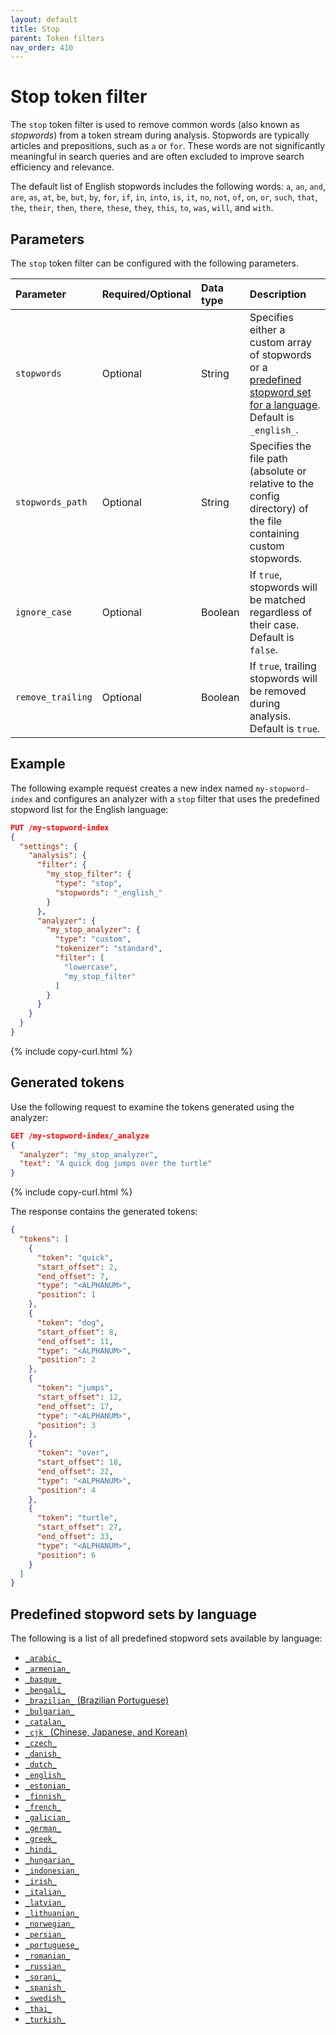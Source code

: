 ```yaml
---
layout: default
title: Stop
parent: Token filters
nav_order: 410
---
```


# Stop token filter

The `stop` token filter is used to remove common words (also known as _stopwords_) from a token stream during analysis. Stopwords are typically articles and prepositions, such as `a` or `for`. These words are not significantly meaningful in search queries and are often excluded to improve search efficiency and relevance. 

The default list of English stopwords includes the following words: `a`, `an`, `and`, `are`, `as`, `at`, `be`, `but`, `by`, `for`, `if`, `in`, `into`, `is`, `it`, `no`, `not`, `of`, `on`, `or`, `such`, `that`, `the`, `their`, `then`, `there`, `these`, `they`, `this`, `to`, `was`, `will`, and `with`. 

## Parameters

The `stop` token filter can be configured with the following parameters.

Parameter | Required/Optional | Data type | Description
:--- | :--- | :--- | :--- 
`stopwords` | Optional | String | Specifies either a custom array of stopwords or a [predefined stopword set for a language](#predefined-stopword-sets-by-language). Default is `_english_`.
`stopwords_path` | Optional | String | Specifies the file path (absolute or relative to the config directory) of the file containing custom stopwords.
`ignore_case` | Optional | Boolean | If `true`, stopwords will be matched regardless of their case. Default is `false`.
`remove_trailing` | Optional | Boolean | If `true`, trailing stopwords will be removed during analysis. Default is `true`.

## Example

The following example request creates a new index named `my-stopword-index` and configures an analyzer with a `stop` filter that uses the predefined stopword list for the English language:

```json
PUT /my-stopword-index
{
  "settings": {
    "analysis": {
      "filter": {
        "my_stop_filter": {
          "type": "stop",
          "stopwords": "_english_"
        }
      },
      "analyzer": {
        "my_stop_analyzer": {
          "type": "custom",
          "tokenizer": "standard",
          "filter": [
            "lowercase",
            "my_stop_filter"
          ]
        }
      }
    }
  }
}
```
{% include copy-curl.html %}

## Generated tokens

Use the following request to examine the tokens generated using the analyzer:

```json
GET /my-stopword-index/_analyze
{
  "analyzer": "my_stop_analyzer",
  "text": "A quick dog jumps over the turtle"
}
```
{% include copy-curl.html %}

The response contains the generated tokens:

```json
{
  "tokens": [
    {
      "token": "quick",
      "start_offset": 2,
      "end_offset": 7,
      "type": "<ALPHANUM>",
      "position": 1
    },
    {
      "token": "dog",
      "start_offset": 8,
      "end_offset": 11,
      "type": "<ALPHANUM>",
      "position": 2
    },
    {
      "token": "jumps",
      "start_offset": 12,
      "end_offset": 17,
      "type": "<ALPHANUM>",
      "position": 3
    },
    {
      "token": "over",
      "start_offset": 18,
      "end_offset": 22,
      "type": "<ALPHANUM>",
      "position": 4
    },
    {
      "token": "turtle",
      "start_offset": 27,
      "end_offset": 33,
      "type": "<ALPHANUM>",
      "position": 6
    }
  ]
}
```

## Predefined stopword sets by language

The following is a list of all predefined stopword sets available by language:

- [`_arabic_`](https://github.com/apache/lucene/blob/main/lucene/analysis/common/src/resources/org/apache/lucene/analysis/ar/stopwords.txt)
- [`_armenian_`](https://github.com/apache/lucene/blob/main/lucene/analysis/common/src/resources/org/apache/lucene/analysis/hy/stopwords.txt)
- [`_basque_`](https://github.com/apache/lucene/blob/main/lucene/analysis/common/src/resources/org/apache/lucene/analysis/eu/stopwords.txt)
- [`_bengali_`](https://github.com/apache/lucene/blob/main/lucene/analysis/common/src/resources/org/apache/lucene/analysis/bn/stopwords.txt)
- [`_brazilian_` (Brazilian Portuguese)](https://github.com/apache/lucene/blob/main/lucene/analysis/common/src/resources/org/apache/lucene/analysis/br/stopwords.txt) 
- [`_bulgarian_`](https://github.com/apache/lucene/blob/main/lucene/analysis/common/src/resources/org/apache/lucene/analysis/bg/stopwords.txt)
- [`_catalan_`](https://github.com/apache/lucene/blob/main/lucene/analysis/common/src/resources/org/apache/lucene/analysis/ca/stopwords.txt)
- [`_cjk_` (Chinese, Japanese, and Korean)](https://github.com/apache/lucene/blob/main/lucene/analysis/common/src/resources/org/apache/lucene/analysis/cjk/stopwords.txt)
- [`_czech_`](https://github.com/apache/lucene/blob/main/lucene/analysis/common/src/resources/org/apache/lucene/analysis/cz/stopwords.txt)
- [`_danish_`](https://github.com/apache/lucene/blob/main/lucene/analysis/common/src/resources/org/apache/lucene/analysis/snowball/danish_stop.txt)
- [`_dutch_`](https://github.com/apache/lucene/blob/main/lucene/analysis/common/src/resources/org/apache/lucene/analysis/snowball/dutch_stop.txt)
- [`_english_`](https://github.com/apache/lucene/blob/main/lucene/analysis/common/src/java/org/apache/lucene/analysis/en/EnglishAnalyzer.java#L48)
- [`_estonian_`](https://github.com/apache/lucene/blob/main/lucene/analysis/common/src/resources/org/apache/lucene/analysis/et/stopwords.txt)
- [`_finnish_`](https://github.com/apache/lucene/blob/main/lucene/analysis/common/src/resources/org/apache/lucene/analysis/snowball/finnish_stop.txt)
- [`_french_`](https://github.com/apache/lucene/blob/main/lucene/analysis/common/src/resources/org/apache/lucene/analysis/snowball/french_stop.txt)
- [`_galician_`](https://github.com/apache/lucene/blob/main/lucene/analysis/common/src/resources/org/apache/lucene/analysis/gl/stopwords.txt)
- [`_german_`](https://github.com/apache/lucene/blob/main/lucene/analysis/common/src/resources/org/apache/lucene/analysis/snowball/german_stop.txt)
- [`_greek_`](https://github.com/apache/lucene/blob/main/lucene/analysis/common/src/resources/org/apache/lucene/analysis/el/stopwords.txt)
- [`_hindi_`](https://github.com/apache/lucene/blob/main/lucene/analysis/common/src/resources/org/apache/lucene/analysis/hi/stopwords.txt)
- [`_hungarian_`](https://github.com/apache/lucene/blob/main/lucene/analysis/common/src/resources/org/apache/lucene/analysis/snowball/hungarian_stop.txt)
- [`_indonesian_`](https://github.com/apache/lucene/blob/main/lucene/analysis/common/src/resources/org/apache/lucene/analysis/id/stopwords.txt)
- [`_irish_`](https://github.com/apache/lucene/blob/main/lucene/analysis/common/src/resources/org/apache/lucene/analysis/ga/stopwords.txt)
- [`_italian_`](https://github.com/apache/lucene/blob/main/lucene/analysis/common/src/resources/org/apache/lucene/analysis/snowball/italian_stop.txt)
- [`_latvian_`](https://github.com/apache/lucene/blob/main/lucene/analysis/common/src/resources/org/apache/lucene/analysis/lv/stopwords.txt)
- [`_lithuanian_`](https://github.com/apache/lucene/blob/main/lucene/analysis/common/src/resources/org/apache/lucene/analysis/lt/stopwords.txt)
- [`_norwegian_`](https://github.com/apache/lucene/blob/main/lucene/analysis/common/src/resources/org/apache/lucene/analysis/snowball/norwegian_stop.txt)
- [`_persian_`](https://github.com/apache/lucene/blob/main/lucene/analysis/common/src/resources/org/apache/lucene/analysis/fa/stopwords.txt)
- [`_portuguese_`](https://github.com/apache/lucene/blob/main/lucene/analysis/common/src/resources/org/apache/lucene/analysis/snowball/portuguese_stop.txt)
- [`_romanian_`](https://github.com/apache/lucene/blob/main/lucene/analysis/common/src/resources/org/apache/lucene/analysis/ro/stopwords.txt)
- [`_russian_`](https://github.com/apache/lucene/blob/main/lucene/analysis/common/src/resources/org/apache/lucene/analysis/snowball/russian_stop.txt)
- [`_sorani_`](https://github.com/apache/lucene/blob/main/lucene/analysis/common/src/resources/org/apache/lucene/analysis/sr/stopwords.txt)
- [`_spanish_`](https://github.com/apache/lucene/blob/main/lucene/analysis/common/src/resources/org/apache/lucene/analysis/ckb/stopwords.txt)
- [`_swedish_`](https://github.com/apache/lucene/blob/main/lucene/analysis/common/src/resources/org/apache/lucene/analysis/snowball/swedish_stop.txt)
- [`_thai_`](https://github.com/apache/lucene/blob/main/lucene/analysis/common/src/resources/org/apache/lucene/analysis/th/stopwords.txt)
- [`_turkish_`](https://github.com/apache/lucene/blob/main/lucene/analysis/common/src/resources/org/apache/lucene/analysis/tr/stopwords.txt)